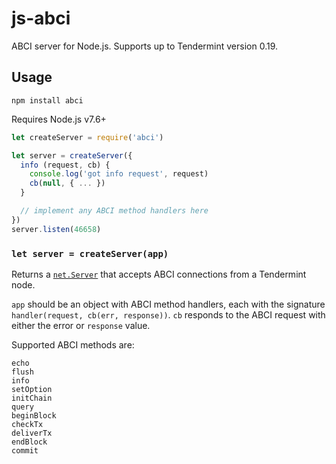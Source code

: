 # js-abci

ABCI server for Node.js. Supports up to Tendermint version 0.19.

## Usage

`npm install abci`

Requires Node.js v7.6+

```js
let createServer = require('abci')

let server = createServer({
  info (request, cb) {
    console.log('got info request', request)
    cb(null, { ... })
  }

  // implement any ABCI method handlers here
})
server.listen(46658)
```

### `let server = createServer(app)`

Returns a [`net.Server`](https://nodejs.org/api/net.html#net_class_net_server) that accepts ABCI connections from a Tendermint node.

`app` should be an object with ABCI method handlers, each with the signature `handler(request, cb(err, response))`. `cb` responds to the ABCI request with either the error or `response` value.

Supported ABCI methods are:

```
echo
flush
info
setOption
initChain
query
beginBlock
checkTx
deliverTx
endBlock
commit
```
